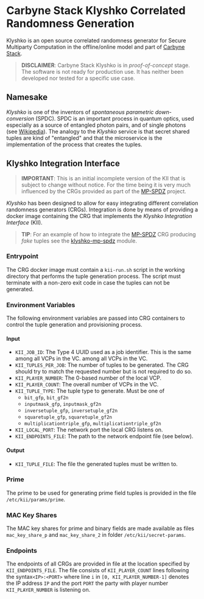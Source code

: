 # Carbyne Stack Klyshko Correlated Randomness Generation

Klyshko is an open source correlated randomness generator for Secure Multiparty
Computation in the offline/online model and part of
[Carbyne Stack](https://github.com/carbynestack).

> **DISCLAIMER**: Carbyne Stack Klyshko is in _proof-of-concept_ stage. The
> software is not ready for production use. It has neither been developed nor
> tested for a specific use case.

## Namesake

_Klyshko_ is one of the inventors of _spontaneous parametric down-conversion_
(SPDC). SPDC is an important process in quantum optics, used especially as a
source of entangled photon pairs, and of single photons (see
[Wikipedia](https://en.wikipedia.org/wiki/Spontaneous_parametric_down-conversion)).
The analogy to the _Klyshko_ service is that secret shared tuples are kind of
"entangled" and that the microservice is the implementation of the process that
creates the tuples.

## Klyshko Integration Interface

> **IMPORTANT**: This is an initial incomplete version of the KII that is
> subject to change without notice. For the time being it is very much
> influenced by the CRGs provided as part of the
> [MP-SPDZ](https://github.com/data61/MP-SPDZ) project.

_Klyshko_ has been designed to allow for easy integrating different correlation
randomness generators (CRGs). Integration is done by means of providing a docker
image containing the CRG that implements the _Klyshko Integration Interface_
(KII).

> **TIP**: For an example of how to integrate the
> [MP-SPDZ](https://github.com/data61/MP-SPDZ) CRG producing _fake_ tuples see
> the [klyshko-mp-spdz](klyshko-mp-spdz) module.

### Entrypoint

The CRG docker image must contain a `kii-run.sh` script in the working directory
that performs the tuple generation process. The script must terminate with a
non-zero exit code in case the tuples can not be generated.

### Environment Variables

The following environment variables are passed into CRG containers to control
the tuple generation and provisioning process.

#### Input

- `KII_JOB_ID`: The Type 4 UUID used as a job identifier. This is the same among
  all VCPs in the VC. among all VCPs in the VC.
- `KII_TUPLES_PER_JOB`: The number of tuples to be generated. The CRG should try
  to match the requested number but is not required to do so.
- `KII_PLAYER_NUMBER`: The 0-based number of the local VCP.
- `KII_PLAYER_COUNT`: The overall number of VCPs in the VC.
- `KII_TUPLE_TYPE`: The tuple type to generate. Must be one of
  - `bit_gfp`, `bit_gf2n`
  - `inputmask_gfp`, `inputmask_gf2n`
  - `inversetuple_gfp`, `inversetuple_gf2n`
  - `squaretuple_gfp`, `squaretuple_gf2n`
  - `multiplicationtriple_gfp`, `multiplicationtriple_gf2n`
- `KII_LOCAL_PORT`: The network port the local CRG listens on.
- `KII_ENDPOINTS_FILE`: The path to the network endpoint file (see below).

#### Output

- `KII_TUPLE_FILE`: The file the generated tuples must be written to.

### Prime

The prime to be used for generating prime field tuples is provided in the file
`/etc/kii/params/prime`.

### MAC Key Shares

The MAC key shares for prime and binary fields are made available as files
`mac_key_share_p` and `mac_key_share_2` in folder `/etc/kii/secret-params`.

### Endpoints

The endpoints of all CRGs are provided in file at the location specified by
`KII_ENDPOINTS_FILE`. The file consists of `KII_PLAYER_COUNT` lines following
the syntax`<IP>:<PORT>` where line `i` in `[0, KII_PLAYER_NUMBER-1]` denotes the
IP address `IP` and the port `PORT` the party with player number
`KII_PLAYER_NUMBER` is listening on.
